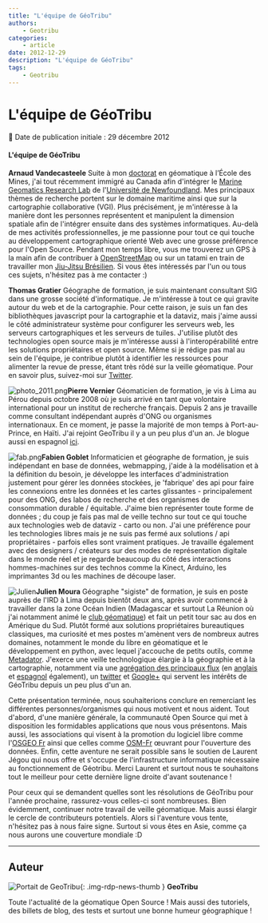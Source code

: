 ```yaml
---
title: "L'équipe de GéoTribu"
authors:
    - Geotribu
categories:
    - article
date: 2012-12-29
description: "L'équipe de GéoTribu"
tags:
    - Geotribu
---
```


# L'équipe de GéoTribu

:calendar: Date de publication initiale : 29 décembre 2012

#### L'équipe de GéoTribu

**Arnaud Vandecasteele** Suite à mon [doctorat](http://perso.crc.mines-paristech.fr/~arnaud.van_de_casteele/) en géomatique à l’École des Mines, j'ai tout récemment immigré au Canada afin d'intégrer le [Marine Geomatics Research Lab](http://www.marinegis.com/) de l'[Université de Newfoundland](http://www.mun.ca). Mes principaux thèmes de recherche portent sur le domaine maritime ainsi que sur la cartographie collaborative (VGI). Plus précisément, je m'intéresse à la manière dont les personnes représentent et manipulent la dimension spatiale afin de l'intégrer ensuite dans des systèmes informatiques. Au-delà de mes activités professionnelles, je me passionne pour tout ce qui touche au développement cartographique orienté Web avec une grosse préférence pour l'Open Source. Pendant mon temps libre, vous me trouverez un GPS à la main afin de contribuer à [OpenStreetMap](https://www.openstreetmap.org/) ou sur un tatami en train de travailler mon [Jiu-Jitsu Brésilien](https://fr.wikipedia.org/wiki/Jiu-jitsu_br%C3%A9silien). Si vous êtes intéressés par l'un ou tous ces sujets, n'hésitez pas à me contacter :)

**Thomas Gratier** Géographe de formation, je suis maintenant consultant SIG dans une grosse société d'informatique. Je m'intéresse à tout ce qui gravite autour du web et de la cartographie. Pour cette raison, je suis un fan des bibliothèques javascript pour la cartographie et la dataviz, mais j'aime aussi le côté administrateur système pour configurer les serveurs web, les serveurs cartographiques et les serveurs de tuiles. J'utilise plutôt des technologies open source mais je m'intéresse aussi à l'interopérabilité entre les solutions propriétaires et open source. Même si je rédige pas mal au sein de l'équipe, je contribue plutôt à identifier les ressources pour alimenter la revue de presse, étant très rôdé sur la veille géomatique. Pour en savoir plus, suivez-moi sur [Twitter](https://twitter.com/ThomasG77).

![photo_2011.png](https://cdn.geotribu.fr/img/internal/contributeurs/pver.jfif)**Pierre Vernier** Géomaticien de formation, je vis à Lima au Pérou depuis octobre 2008 où je suis arrivé en tant que volontaire international pour un institut de recherche français. Depuis 2 ans je travaille comme consultant indépendant auprès d'ONG ou organismes internationaux. En ce moment, je passe la majorité de mon temps à Port-au-Prince, en Haïti. J'ai rejoint GeoTribu il y a un peu plus d'un an. Je blogue aussi en espagnol [ici](http://www.datamadre.com/).

![fab.png](https://cdn.geotribu.fr/img/internal/contributeurs/fgob.jfif)**Fabien Goblet** Informaticien et géographe de formation, je suis indépendant en base de données, webmapping, j'aide à la modélisation et à la définition du besoin, je développe les interfaces d'administration justement pour gérer les données stockées, je 'fabrique' des api pour faire les connexions entre les données et les cartes glissantes - principalement pour des ONG, des labos de recherche et des organismes de consommation durable / équitable. J'aime bien représenter toute forme de données ; du coup je fais pas mal de veille techno sur tout ce qui touche aux technologies web de dataviz - carto ou non. J'ai une préférence pour les technologies libres mais je ne suis pas fermé aux solutions / api propriétaires - parfois elles sont vraiment pratiques. Je travaille également avec des designers / créateurs sur des modes de représentation digitale dans le monde réel et je regarde beaucoup du côté des interactions hommes-machines sur des technos comme la Kinect, Arduino, les imprimantes 3d ou les machines de découpe laser.

![Julien](https://cdn.geotribu.fr/img/internal/contributeurs/jmou.jfif)**Julien Moura** Géographe "sigiste" de formation, je suis en poste auprès de l'IRD à Lima depuis bientôt deux ans, après avoir commencé à travailler dans la zone Océan Indien (Madagascar et surtout La Réunion où j'ai notamment animé le [club géomatique](http://clubgeomatique.agorah.com/clubgeomatique/index.php)) et fait un petit tour sac au dos en Amérique du Sud. Plutôt formé aux solutions propriétaires bureautiques classiques, ma curiosité et mes postes m'amènent vers de nombreux autres domaines, notamment le monde du libre en géomatique et le développement en python, avec lequel j'accouche de petits outils, comme [Metadator](http://www.portailsig.org/content/metadator-creation-automatisee-de-metadonnees). J'exerce une veille technologique élargie à la géographie et à la cartographie, notamment via une [agrégation des principaux flux](https://www.google.com/reader/bundle/user%2F03705632004351862828%2Fbundle%2FLes%20SIG%20sur%20la%20toile) (en [anglais](http://www.google.fr/reader/bundle/user%2F03705632004351862828%2Fbundle%2FGIS%20%28en%29) et [espagnol](http://www.google.fr/reader/bundle/user%2F03705632004351862828%2Fbundle%2FGIS%20%28es%29) également), un [twitter](https://twitter.com/geojulien) et [Google+](https://plus.google.com/101577483589644696143) qui servent les intérêts de GéoTribu depuis un peu plus d'un an.

Cette présentation terminée, nous souhaiterions conclure en remerciant les différentes personnes/organismes qui nous motivent et nous aident. Tout d'abord, d'une manière générale, la communauté Open Source qui met à disposition les formidables applications que nous vous présentons. Mais aussi, les associations qui visent à la promotion du logiciel libre comme l'[OSGEO Fr](http://osgeo.asso.fr/) ainsi que celles comme [OSM-Fr](http://openstreetmap.fr/) œuvrant pour l'ouverture des données. Enfin, cette aventure ne serait possible sans le soutien de Laurent Jégou qui nous offre et s'occupe de l'infrastructure informatique nécessaire au fonctionnement de Géotribu. Merci Laurent et surtout nous te souhaitons tout le meilleur pour cette dernière ligne droite d'avant soutenance !

Pour ceux qui se demandent quelles sont les résolutions de GéoTribu pour l'année prochaine, rassurez-vous celles-ci sont nombreuses. Bien évidemment, continuer notre travail de veille géomatique. Mais aussi élargir le cercle de contributeurs potentiels. Alors si l'aventure vous tente, n'hésitez pas à nous faire signe. Surtout si vous êtes en Asie, comme ça nous aurons une couverture mondiale :D

----

## Auteur

![Portait de GeoTribu](https://cdn.geotribu.fr/img/internal/charte/geotribu_logo_64x64.png){: .img-rdp-news-thumb }
**GeoTribu**

Toute l'actualité de la géomatique Open Source ! Mais aussi des tutoriels, des billets de blog, des tests et surtout une bonne humeur géographique !
